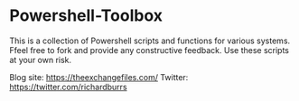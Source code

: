 # Powershell-Toolbox
This is a collection of Powershell scripts and functions for various systems.  Ffeel free to fork and provide any constructive feedback.  Use these scripts at your own risk. 

Blog site: https://theexchangefiles.com/
Twitter: https://twitter.com/richardburrs



